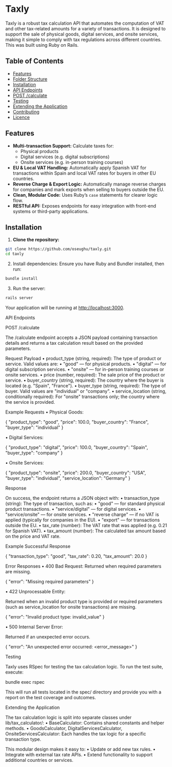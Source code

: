 # Taxly

Taxly is a robust tax calculation API that automates the computation of VAT and other tax-related amounts for a variety of transactions. It is designed to support the sale of physical goods, digital services, and onsite services, making it simple to comply with tax regulations across different countries. This was built using Ruby on Rails.

## Table of Contents

- [Features](#features)
- [Folder Structure](#folder-structure)
- [Installation](#installation)
- [API Endpoints](#api-endpoints)
- [POST /calculate](#post-calculate)
- [Testing](#testing)
- [Extending the Application](#extending-the-application)
- [Contributing](#contributing)
- [Licence](#licence)

## Features

- **Multi-transaction Support:** Calculate taxes for:
  - Physical products
  - Digital services (e.g. digital subscriptions)
  - Onsite services (e.g. in-person training courses)
- **EU & Local VAT Handling:** Automatically apply Spanish VAT for transactions within Spain and local VAT rates for buyers in other EU countries.
- **Reverse Charge & Export Logic:** Automatically manage reverse charges for companies and mark exports when selling to buyers outside the EU.
- **Clean, Modular Code:** Uses Ruby’s `case` statements for clearer logic flow.
- **RESTful API:** Exposes endpoints for easy integration with front-end systems or third-party applications.

## Installation

1. **Clone the repository:**

```bash
git clone https://github.com/oseughu/taxly.git
cd taxly

```

2. Install dependencies:
   Ensure you have Ruby and Bundler installed, then run:

```bash
bundle install

```

3. Run the server:

```bash
rails server

```

Your application will be running at <http://localhost:3000>.

API Endpoints

POST /calculate

The /calculate endpoint accepts a JSON payload containing transaction details and returns a tax calculation result based on the provided parameters.

Request Payload
• product_type (string, required):
The type of product or service. Valid values are:
• "good" — for physical products.
• "digital" — for digital subscription services.
• "onsite" — for in-person training courses or onsite services.
• price (number, required):
The sale price of the product or service.
• buyer_country (string, required):
The country where the buyer is located (e.g. "Spain", "France").
• buyer_type (string, required):
The type of buyer. Valid values are "individual" or "company".
• service_location (string, conditionally required):
For "onsite" transactions only; the country where the service is provided.

Example Requests
• Physical Goods:

{
"product_type": "good",
"price": 100.0,
"buyer_country": "France",
"buyer_type": "individual"
}

• Digital Services:

{
"product_type": "digital",
"price": 100.0,
"buyer_country": "Spain",
"buyer_type": "company"
}

• Onsite Services:

{
"product_type": "onsite",
"price": 200.0,
"buyer_country": "USA",
"buyer_type": "individual",
"service_location": "Germany"
}

Response

On success, the endpoint returns a JSON object with:
• transaction_type (string):
The type of transaction, such as:
• "good" — for standard physical product transactions.
• "service/digital" — for digital services.
• "service/onsite" — for onsite services.
• "reverse charge" — if no VAT is applied (typically for companies in the EU).
• "export" — for transactions outside the EU.
• tax_rate (number):
The VAT rate that was applied (e.g. 0.21 for Spanish VAT).
• tax_amount (number):
The calculated tax amount based on the price and VAT rate.

Example Successful Response

{
"transaction_type": "good",
"tax_rate": 0.20,
"tax_amount": 20.0
}

Error Responses
• 400 Bad Request:
Returned when required parameters are missing.

{ "error": "Missing required parameters" }

• 422 Unprocessable Entity:

Returned when an invalid product type is provided or required parameters (such as service_location for onsite transactions) are missing.

{ "error": "Invalid product type: invalid_value" }

• 500 Internal Server Error:

Returned if an unexpected error occurs.

{ "error": "An unexpected error occurred: <error_message>" }

Testing

Taxly uses RSpec for testing the tax calculation logic. To run the test suite, execute:

bundle exec rspec

This will run all tests located in the spec/ directory and provide you with a report on the test coverage and outcomes.

Extending the Application

The tax calculation logic is split into separate classes under lib/tax_calculator/:
• BaseCalculator: Contains shared constants and helper methods.
• GoodsCalculator, DigitalServicesCalculator, OnsiteServicesCalculator: Each handles the tax logic for a specific transaction type.

This modular design makes it easy to:
• Update or add new tax rules.
• Integrate with external tax rate APIs.
• Extend functionality to support additional countries or services.
